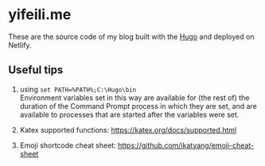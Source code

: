 # yifeili.me
These are the source code of my blog built with the [Hugo](https://gohugo.io/) and deployed on Netlify. 


## Useful tips
1. using `set PATH=%PATH%;C:\Hugo\bin`  
Environment variables set in this way are available for (the rest of) the duration of the Command Prompt process in which they are set, and are available to processes that are started after the variables were set.

2. Katex supported functions: https://katex.org/docs/supported.html

3. Emoji shortcode cheat sheet: https://github.com/ikatyang/emoji-cheat-sheet
